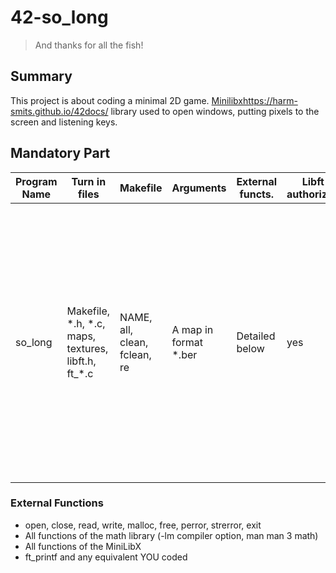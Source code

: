 # 42-so_long
> And thanks for all the fish!

## Summary
This project is about coding a minimal 2D game. [Minilibx](https://harm-smits.github.io/42docs/)https://harm-smits.github.io/42docs/ library used to open windows, putting pixels to the screen and listening keys.

## Mandatory Part
| Program Name    | Turn in files | Makefile | Arguments | External functs. | Libft authorized | Description |
| -------- | ------- | ------- | -------- | ------- | ------- | ------- |
| so_long | Makefile, \*.h, \*.c, maps, textures, libft.h, ft_*.c | NAME, all, clean, fclean, re | A map in format *.ber | Detailed below | yes | You must create a basic 2D game in which a dolphin escapes Earth after eating some fish.  Instead of a dolphin, fish, and the Earth, you can use any character, any collectible and any place you want. |

### External Functions
* open, close, read, write, malloc, free, perror, strerror, exit
* All functions of the math library (-lm compiler option, man man 3 math)
* All functions of the MiniLibX
* ft_printf and any equivalent YOU coded
